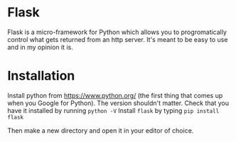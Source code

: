 # Flask

Flask is a micro-framework for Python which allows you to progromatically control what gets returned from an http server.
It's meant to be easy to use and in my opinion it is.

# Installation

Install python from https://www.python.org/ (the first thing that comes up when you Google for Python). The version shouldn't matter.
Check that you have it installed by running `python -V`
Install `flask` by typing `pip install flask`

Then make a new directory and open it in your editor of choice.

